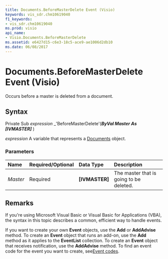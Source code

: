 ```yaml
---
title: Documents.BeforeMasterDelete Event (Visio)
keywords: vis_sdr.chm10619040
f1_keywords:
- vis_sdr.chm10619040
ms.prod: visio
api_name:
- Visio.Documents.BeforeMasterDelete
ms.assetid: e6427d15-c6e3-18c5-ace9-ae1006d2db10
ms.date: 06/08/2017
---
```



# Documents.BeforeMasterDelete Event (Visio)

Occurs before a master is deleted from a document.


## Syntax

Private Sub  _expression_ _'BeforeMasterDelete'(**_ByVal Master As [IVMASTER]_** )

 _expression_ A variable that represents a [Documents](./Visio.Documents.md) object.


### Parameters



|**Name**|**Required/Optional**|**Data Type**|**Description**|
|:-----|:-----|:-----|:-----|
| _Master_|Required| **[IVMASTER]**|The master that is going to be deleted.|

## Remarks

If you're using Microsoft Visual Basic or Visual Basic for Applications (VBA), the syntax in this topic describes a common, efficient way to handle events.

If you want to create your own  **Event** objects, use the **Add** or **AddAdvise** method. To create an **Event** object that runs an add-on, use the **Add** method as it applies to the **EventList** collection. To create an **Event** object that receives notification, use the **AddAdvise** method. To find an event code for the event you want to create, see[Event codes](../visio/Concepts/event-codesvisio.md).


